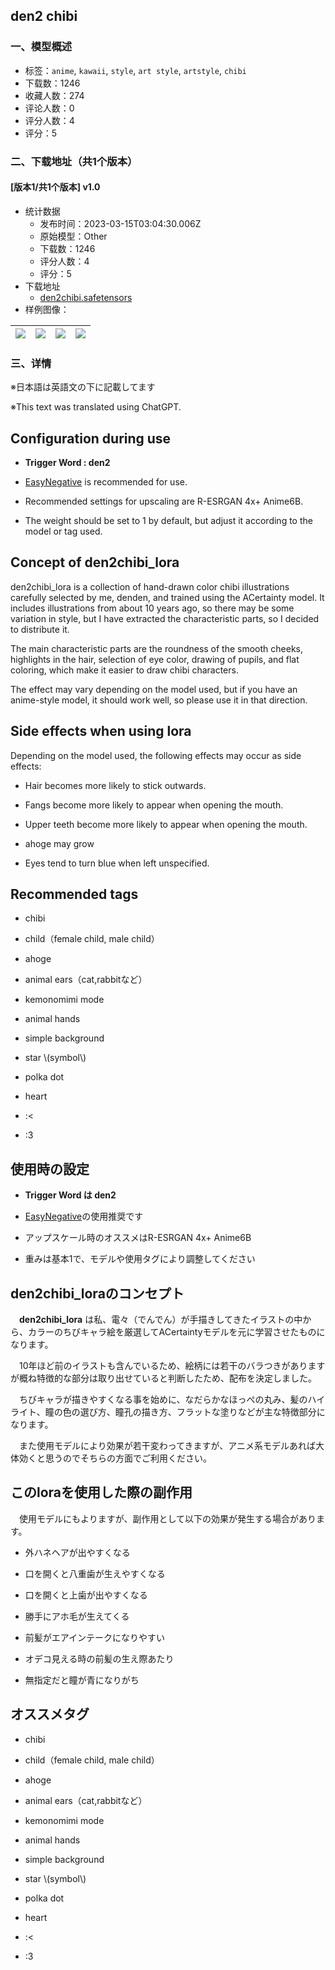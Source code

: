 ## den2 chibi
### 一、模型概述

- 标签：`anime`, `kawaii`, `style`, `art style`, `artstyle`, `chibi`
- 下载数：1246
- 收藏人数：274
- 评论人数：0
- 评分人数：4
- 评分：5

### 二、下载地址（共1个版本）

#### [版本1/共1个版本] v1.0

- 统计数据
  - 发布时间：2023-03-15T03:04:30.006Z
  - 原始模型：Other
  - 下载数：1246
  - 评分人数：4
  - 评分：5
- 下载地址
  - [den2chibi.safetensors](https://civitai.com/api/download/models/23360)
- 样例图像：

| <img src="https://image.civitai.com/xG1nkqKTMzGDvpLrqFT7WA/aaa9e37a-6403-462c-7212-0626ea962a00/width=450/253412.jpeg" /> | <img src="https://image.civitai.com/xG1nkqKTMzGDvpLrqFT7WA/8929b8c1-10fc-488a-95b9-b7a7362a4300/width=450/253411.jpeg" /> | <img src="https://image.civitai.com/xG1nkqKTMzGDvpLrqFT7WA/96ec57a6-973e-43cd-df7d-2bb1d2c6a900/width=450/253404.jpeg" /> | <img src="https://image.civitai.com/xG1nkqKTMzGDvpLrqFT7WA/822b2a52-03ac-454c-6860-8f3869375300/width=450/253410.jpeg" /> |
| ---- | ---- | ---- | ---- |


### 三、详情
<p>※日本語は英語文の下に記載してます</p><p>※This text was translated using ChatGPT.</p><p></p><h2>Configuration during use</h2><ul><li><p><strong>Trigger Word : den2</strong></p></li><li><p><a target="_blank" rel="ugc" href="https://huggingface.co/datasets/gsdf/EasyNegative">EasyNegative</a> is recommended for use.</p></li><li><p>Recommended settings for upscaling are R-ESRGAN 4x+ Anime6B.</p></li><li><p>The weight should be set to 1 by default, but adjust it according to the model or tag used.</p></li></ul><p></p><h2>Concept of den2chibi_lora</h2><p>den2chibi_lora is a collection of hand-drawn color chibi illustrations carefully selected by me, denden, and trained using the ACertainty model. It includes illustrations from about 10 years ago, so there may be some variation in style, but I have extracted the characteristic parts, so I decided to distribute it.</p><p>The main characteristic parts are the roundness of the smooth cheeks, highlights in the hair, selection of eye color, drawing of pupils, and flat coloring, which make it easier to draw chibi characters.</p><p>The effect may vary depending on the model used, but if you have an anime-style model, it should work well, so please use it in that direction.</p><p></p><h2>Side effects when using lora</h2><p>Depending on the model used, the following effects may occur as side effects:</p><ul><li><p>Hair becomes more likely to stick outwards.</p></li><li><p>Fangs become more likely to appear when opening the mouth.</p></li><li><p>Upper teeth become more likely to appear when opening the mouth.</p></li><li><p>ahoge may grow</p></li><li><p>Eyes tend to turn blue when left unspecified.</p></li></ul><p></p><h2>Recommended tags</h2><ul><li><p>chibi</p></li><li><p>child（female child, male child）</p></li><li><p>ahoge</p></li><li><p>animal ears（cat,rabbitなど）</p></li><li><p>kemonomimi mode</p></li><li><p>animal hands</p></li><li><p>simple background</p></li><li><p>star \(symbol\)</p></li><li><p>polka dot</p></li><li><p>heart</p></li><li><p>:&lt;</p></li><li><p>:3</p></li></ul><p></p><h2>使用時の設定</h2><ul><li><p><strong>Trigger Word は den2</strong></p></li><li><p><a target="_blank" rel="ugc" href="https://huggingface.co/datasets/gsdf/EasyNegative">EasyNegative</a>の使用推奨です</p></li><li><p>アップスケール時のオススメはR-ESRGAN 4x+ Anime6B</p></li><li><p>重みは基本1で、モデルや使用タグにより調整してください</p></li></ul><p></p><h2>den2chibi_loraのコンセプト</h2><p>　<strong>den2chibi_lora</strong> は私、電々（でんでん）が手描きしてきたイラストの中から、カラーのちびキャラ絵を厳選してACertaintyモデルを元に学習させたものになります。</p><p>　10年ほど前のイラストも含んでいるため、絵柄には若干のバラつきがありますが概ね特徴的な部分は取り出せていると判断したため、配布を決定しました。<br /></p><p>　ちびキャラが描きやすくなる事を始めに、なだらかなほっぺの丸み、髪のハイライト、瞳の色の選び方、瞳孔の描き方、フラットな塗りなどが主な特徴部分になります。</p><p>　また使用モデルにより効果が若干変わってきますが、アニメ系モデルあれば大体効くと思うのでそちらの方面でご利用ください。</p><p></p><h2>このloraを使用した際の副作用</h2><p>　使用モデルにもよりますが、副作用として以下の効果が発生する場合があります。</p><ul><li><p>外ハネヘアが出やすくなる</p></li><li><p>口を開くと八重歯が生えやすくなる</p></li><li><p>口を開くと上歯が出やすくなる</p></li><li><p>勝手にアホ毛が生えてくる</p></li><li><p>前髪がエアインテークになりやすい</p></li><li><p>オデコ見える時の前髪の生え際あたり</p></li><li><p>無指定だと瞳が青になりがち</p></li></ul><p></p><h2>オススメタグ</h2><ul><li><p>chibi</p></li><li><p>child（female child, male child）</p></li><li><p>ahoge</p></li><li><p>animal ears（cat,rabbitなど）</p></li><li><p>kemonomimi mode</p></li><li><p>animal hands</p></li><li><p>simple background</p></li><li><p>star \(symbol\)</p></li><li><p>polka dot</p></li><li><p>heart</p></li><li><p>:&lt;</p></li><li><p>:3</p></li></ul>